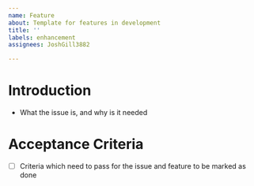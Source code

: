 ```yaml
---
name: Feature
about: Template for features in development
title: ''
labels: enhancement
assignees: JoshGill3882

---
```


# Introduction
- What the issue is, and why is it needed

# Acceptance Criteria
- [ ] Criteria which need to pass for the issue and feature to be marked as done
